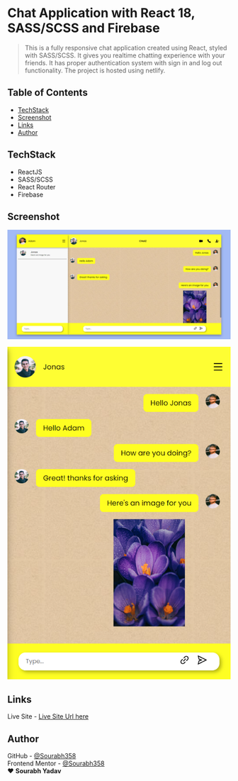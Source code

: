 # Chat Application with React 18, SASS/SCSS and Firebase
> This is a fully responsive chat application created using React, styled with SASS/SCSS. It gives you realtime chatting experience with your friends. It has proper authentication system with sign in and log out functionality. The project is hosted using netlify.  
## Table of Contents
- [TechStack](#techstack)
- [Screenshot](#screenshot)  
- [Links](#links)
- [Author](#author)

## TechStack  
- ReactJS
- SASS/SCSS
- React Router
- Firebase  
## Screenshot
<p align="center">
  <img src = "./Screenshot/screenshot__1.jpg">
</p>
<p align="center">
  <img src = "./Screenshot/screenshot__2.jpg">
</p>  

## Links  
Live Site - [Live Site Url here](https://strong-lollipop-0d4856.netlify.app/)  

## Author
GitHub - [@Sourabh358](https://github.com/SOURABH358)  
Frontend Mentor - [@Sourabh358](https://www.frontendmentor.io/profile/sourabh358)  
❤ **Sourabh Yadav**
